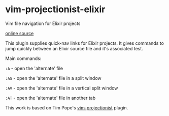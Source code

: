 # vim-projectionist-elixir

Vim file navigation for Elixir projects

[online source](https://github.com/andyl/vim-projectionist-elixir)

This plugin supplies quick-nav links for Elixir projects.  It
gives commands to jump quickly between an Elixir source file
and it's associated test.

Main commands:

`:A` - open the 'alternate' file

`:AS` - open the 'alternate' file in a split window

`:AV` - open the 'alternate' file in a vertical split window

`:AT` - open the 'alternate' file in another tab

This work is based on Tim Pope's
[vim-projectionist](https://github.com/tpope/vim-projectionist)
plugin.  

